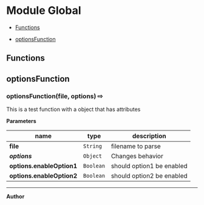
# Module Global


* [Functions](#functions)
 - [optionsFunction](#optionsFunction)






## Functions
## optionsFunction
### optionsFunction(file, options)  &#x21e8; 

This is a test function   with a object that has attributes



**Parameters**

| name | type | description |
|------|------|-------------|
| **file** | `String` | filename to parse |
| ***options*** | `Object` | Changes behavior |
| **options.enableOption1** | `Boolean` | should option1 be enabled |
| **options.enableOption2** | `Boolean` | should option2 be enabled |


---





 **Author**




